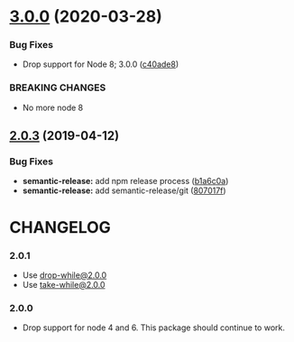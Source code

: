 # [3.0.0](https://github.com/landau/split-with/compare/v2.0.3...v3.0.0) (2020-03-28)


### Bug Fixes

* Drop support for Node 8;  3.0.0 ([c40ade8](https://github.com/landau/split-with/commit/c40ade800785243aee139ad92e5eff0f0692df0a))


### BREAKING CHANGES

* No more node 8

## [2.0.3](https://github.com/landau/split-with/compare/v2.0.2...v2.0.3) (2019-04-12)


### Bug Fixes

* **semantic-release:** add npm release process ([b1a6c0a](https://github.com/landau/split-with/commit/b1a6c0a))
* **semantic-release:** add semantic-release/git ([807017f](https://github.com/landau/split-with/commit/807017f))

# CHANGELOG

### 2.0.1

- Use drop-while@2.0.0
- Use take-while@2.0.0

### 2.0.0

- Drop support for node 4 and 6. This package should continue to work.
